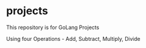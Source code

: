 # projects

This repository is for GoLang Projects



Using four Operations  -  Add, Subtract, Multiply, Divide